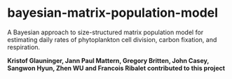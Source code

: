 # bayesian-matrix-population-model
A Bayesian approach to size-structured matrix population model for estimating daily rates of phytoplankton cell division, carbon fixation, and respiration.


**Kristof Glauninger, Jann Paul Mattern, Gregory Britten, John Casey, Sangwon Hyun, Zhen WU and Francois Ribalet contributed to this project**

